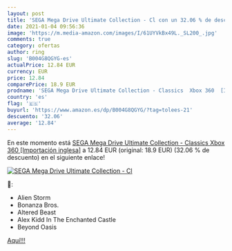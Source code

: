 ```yaml
---
layout: post
title: 'SEGA Mega Drive Ultimate Collection - Cl con un 32.06 % de descuento'
date: 2021-01-04 09:56:36
image: 'https://m.media-amazon.com/images/I/61UYVkBx49L._SL200_.jpg'
comments: true
category: ofertas
author: ring
slug: 'B004G8QGYG-es'
actualPrice: 12.84 EUR
currency: EUR
price: 12.84
comparePrice: 18.9 EUR
prodname: 'SEGA Mega Drive Ultimate Collection - Classics  Xbox 360  [Importación inglesa]'
country: 'es'
flag: '🇪🇸'
buyurl: 'https://www.amazon.es/dp/B004G8QGYG/?tag=tolees-21'
descuento: '32.06'
average: '12.84'
---
```


En este momento está [SEGA Mega Drive Ultimate Collection - Classics  Xbox 360  [Importación inglesa]](https://www.amazon.es/dp/B004G8QGYG/?tag=tolees-21) a 12.84 EUR (original: 18.9 EUR) (32.06 %  de descuento) en el siguiente enlace!

[![SEGA Mega Drive Ultimate Collection - Cl](https://m.media-amazon.com/images/I/61UYVkBx49L._SL200_.jpg)](https://www.amazon.es/dp/B004G8QGYG/?tag=tolees-21)

🔎:

- Alien Storm
- Bonanza Bros.
- Altered Beast
- Alex Kidd In The Enchanted Castle
- Beyond Oasis

[Aquí!!!](https://www.amazon.es/dp/B004G8QGYG/?tag=tolees-21)
